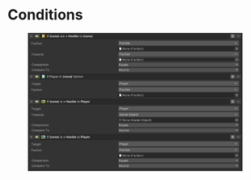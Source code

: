 # Conditions

<figure><img src="../../../.gitbook/assets/image (1) (1) (1).png" alt=""><figcaption></figcaption></figure>
